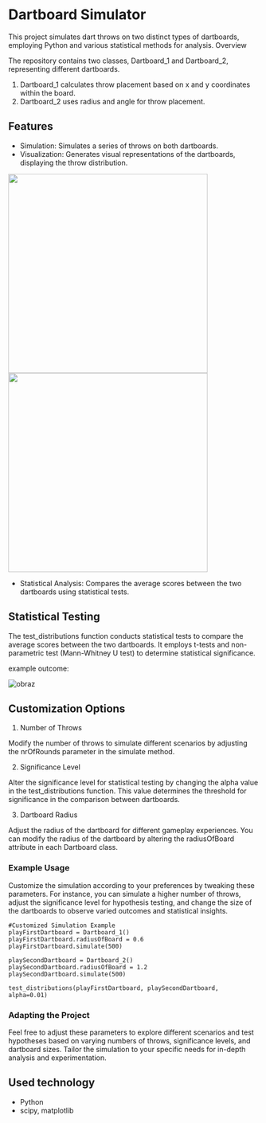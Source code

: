 # Dartboard Simulator

This project simulates dart throws on two distinct types of dartboards, employing Python and various statistical methods for analysis.
Overview

The repository contains two classes, Dartboard_1 and Dartboard_2, representing different dartboards.

  1. Dartboard_1 calculates throw placement based on x and y coordinates within the board.
  2. Dartboard_2 uses radius and angle for throw placement.

## Features

- Simulation: Simulates a series of throws on both dartboards.
- Visualization: Generates visual representations of the dartboards, displaying the throw distribution.
<p>
  <img src='https://github.com/poolinaaa/dart-simulation-repo/assets/125304122/8bdef37d-d176-4055-a855-da4bef703e49' width=400 height=400>       <img src='https://github.com/poolinaaa/dart-simulation-repo/assets/125304122/c873cf81-157f-4637-b26b-a8032a6962aa', width=400px height=400px>
</p>   

- Statistical Analysis: Compares the average scores between the two dartboards using statistical tests.


## Statistical Testing

The test_distributions function conducts statistical tests to compare the average scores between the two dartboards. It employs t-tests and non-parametric test (Mann-Whitney U test) to determine statistical significance.

example outcome: 

![obraz](https://github.com/poolinaaa/dart-simulation-repo/assets/125304122/fdaecdf8-0090-4f35-96f8-8e550c04d38a)

## Customization Options
1. Number of Throws

Modify the number of throws to simulate different scenarios by adjusting the nrOfRounds parameter in the simulate method. 

2. Significance Level

Alter the significance level for statistical testing by changing the alpha value in the test_distributions function. This value determines the threshold for significance in the comparison between dartboards.

3. Dartboard Radius

Adjust the radius of the dartboard for different gameplay experiences. You can modify the radius of the dartboard by altering the radiusOfBoard attribute in each Dartboard class.


### Example Usage

Customize the simulation according to your preferences by tweaking these parameters. For instance, you can simulate a higher number of throws, adjust the significance level for hypothesis testing, and change the size of the dartboards to observe varied outcomes and statistical insights.

    
    #Customized Simulation Example
    playFirstDartboard = Dartboard_1()
    playFirstDartboard.radiusOfBoard = 0.6
    playFirstDartboard.simulate(500)
    
    playSecondDartboard = Dartboard_2()
    playSecondDartboard.radiusOfBoard = 1.2
    playSecondDartboard.simulate(500)
    
    test_distributions(playFirstDartboard, playSecondDartboard, alpha=0.01)


### Adapting the Project

Feel free to adjust these parameters to explore different scenarios and test hypotheses based on varying numbers of throws, significance levels, and dartboard sizes. Tailor the simulation to your specific needs for in-depth analysis and experimentation.


## Used technology

- Python
- scipy, matplotlib
